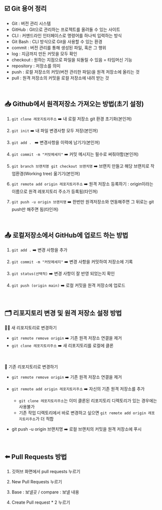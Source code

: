 ## ☑️ Git 용어 정리
* Git : 버전 관리 시스템
* GitHub : Git으로 관리하는 프로젝트를 올려둘 수 있는 사이트
* CLI : 커맨드라인 인터페이스로 명령어를 하나씩 입력하는 방식
* Git Bash : CLI 방식으로 Git을 사용할 수 있는 환경
* commit : 버전 관리를 통해 생성된 파일, 혹은 그 행위
* log : 지금까지 만든 커밋을 모두 확인
* checkout : 원하는 지점으로 파일을 되돌릴 수 있음 = 타임머신 기능
* repository : 저장소를 의미
* push : 로컬 저장소의 커밋(버전 관리한 파일)을 원격 저장소에 올리는 것
* pull : 원격 저장소의 커밋을 로컬 저장소에 내려 받는 것
<br>

## 📥 Github에서 원격저장소 가져오는 방법(초기 설정)

1. `git clone 레포지토리주소` ➡️ 내 로컬 저장소 git 환경 초기화(본인꺼)

2. `git init` ➡️ 내 파일 변경사항 모두 저장(본인꺼)

3. `git add . ` ➡️ 변경사항을 이력에 남기기(본인꺼)

4. `git commit -m "커밋메세지"` ➡️ 커밋 메시지는 필수로 써줘야함(본인꺼)

5. `git branch 브랜치명 git checkout 브랜치명` ➡️ 브랜치 만들고 해당 브랜치로 작업환경(Working tree) 옮기기(본인꺼)

6. `git remote add origin 레포지토리주소` ➡️ 원격 저장소 등록하기 : origin이라는 이름으로 원격 레포지토리 주소가 등록됨(타인꺼)

7. `git push -u origin 브랜치명` ➡️ 한번만 원격저장소와 연동해주면 그 뒤로는 git push만 해주면 됨(타인꺼)
  
<br>

## 📤 로컬저장소에서 GitHub에 업로드 하는 방법
  
1. `git add .` ➡️ 변경 사항을 추가

2. `git commit -m "커밋메세지"`  ➡️ 변경 사항을 커밋하여 저장소에 기록

3. `git status(선택적)` ➡️ 변경 사항이 잘 반영 되었는지 확인

4. `git push (origin main)` ➡️ 로컬 커밋을 원격 저장소에 업로드
<br>

## 🗂️ 리포지토리 변경 및 원격 저장소 설정 방법
⛓️‍💥 새 리포지토리로 변경하기
* `git remote remove origin` ➡️ 기존 원격 저장소 연결을 제거
* `git clone 레포지토리주소` ➡️ 새 리포지토리를 로컬에 클론

<br>

🔗 기존 리포지토리로 변경하기
* `git remote remove origin` ➡️ 기존 원격 저장소 연결을 제거
* `git remote add origin 레포지토리주소` ➡️ 자신의 기존 원격 저장소를 추가

    * `git clone 레포지토리주소`는 이미 클론된 리포지토리 디렉토리가 있는 경우에는 사용불가
    * 기존 작업 디렉토리에서 바로 변경하고 싶으면 `git remote add origin 레포지토리주소`가 더 적합

* git push -u origin 브랜치명 ➡️ 로컬 브랜치의 커밋을 원격 저장소에 푸시

<br>

## ⬅️ Pull Requests 방법
1. 깃허브 화면에서 pull requests 누르기

2. New Pull Requests 누르기

3. Base : 보낼곳 / compare : 보낼 내용

4. Create Pull request * 2 누르기

